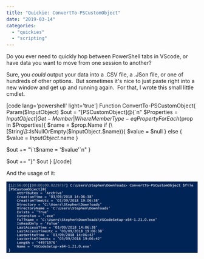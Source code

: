 ```yaml
---
title: "Quickie: ConvertTo-PSCustomObject"
date: "2019-03-14"
categories: 
  - "quickies"
  - "scripting"
---
```


Do you ever need to quickly hop between PowerShell tabs in VScode, or have data you want to move from one session to another?

Sure, you _could_ output your data into a .CSV file, a .JSon file, or one of hundreds of other options.  But sometimes it's nice to just paste right into a new window and get up and running again.  For that, I wrote this small little cmdlet.

\[code lang='powershell' light='true'\] Function ConvertTo-PSCustomObject{ Param($InputObject) $out = "\[PSCustomObject\]@{\`n" $Properties = $InputObject | Get-Member | Where MemberType -eq Property ForEach ($prop in $Properties){ $name = $prop.Name if (\[String\]::IsNullOrEmpty($InputObject.$name)){ $value = $null } else { $value = $InputObject.$name }

$out += "\`t$name = '$value'\`n" }

$out += "}" $out } \[/code\]

And the usage of it:

![ConvertTo-PSCustomObject](../assets/images/2019/03/images/convertto-pscustomobject.png)
